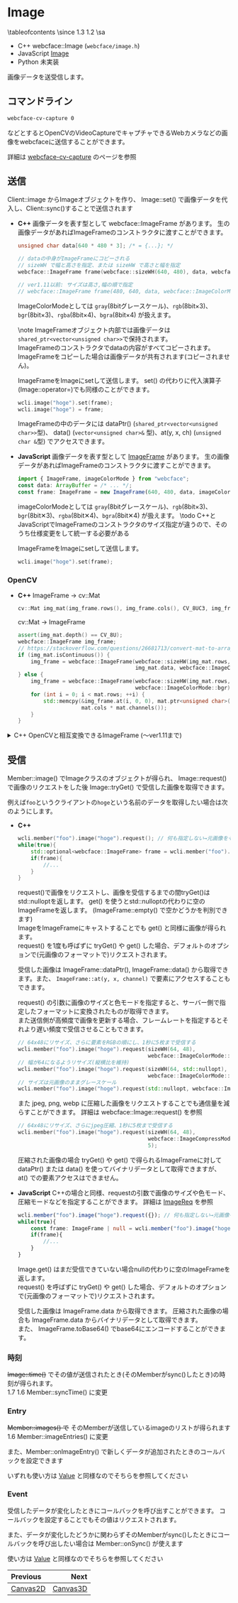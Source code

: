 # Image

\tableofcontents
\since
<span class="since-c">1.3</span>
<span class="since-js">1.2</span>
\sa
* C++ webcface::Image (`webcface/image.h`)
* JavaScript [Image](https://na-trium-144.github.io/webcface-js/classes/Image.html)
* Python 未実装 <!--[webcface.Image](https://na-trium-144.github.io/webcface-python/webcface.image.html#webcface.image.Image)-->

画像データを送受信します。

## コマンドライン

```sh
webcface-cv-capture 0
```
などとするとOpenCVのVideoCaptureでキャプチャできるWebカメラなどの画像をwebcfaceに送信することができます。

詳細は [webcface-cv-capture](./72_cv_capture.md) のページを参照

## 送信

Client::image からImageオブジェクトを作り、 Image::set() で画像データを代入し、Client::sync()することで送信されます

<div class="tabbed">

- <b class="tab-title">C++</b>
    画像データを表す型として webcface::ImageFrame があります。
    生の画像データがあればImageFrameのコンストラクタに渡すことができます。
    ```cpp
    unsigned char data[640 * 480 * 3]; /* = {...}; */

    // dataの中身がImageFrameにコピーされる
    // sizeWH で幅と高さを指定、または sizeHW で高さと幅を指定
    webcface::ImageFrame frame(webcface::sizeWH(640, 480), data, webcface::ImageColorMode::rgb);

    // ver1.11以前: サイズは高さ,幅の順で指定
    // webcface::ImageFrame frame(480, 640, data, webcface::ImageColorMode::rgb);
    ```
    ImageColorModeとしては `gray`(8bitグレースケール)、`rgb`(8bit×3)、`bgr`(8bit×3)、`rgba`(8bit×4)、`bgra`(8bit×4) が扱えます。
    
    \note
    ImageFrameオブジェクト内部では画像データは`shared_ptr<vector<unsigned char>>`で保持されます。  
    ImageFrameのコンストラクタでdataの内容がすべてコピーされます。  
    ImageFrameをコピーした場合は画像データが共有されます(コピーされません)。
    
    ImageFrameをImageにsetして送信します。
    set() の代わりに代入演算子(Image::operator=)でも同様のことができます。
    ```cpp
    wcli.image("hoge").set(frame);
    wcli.image("hoge") = frame;
    ```

    ImageFrameの中のデータには dataPtr() (`shared_ptr<vector<unsigned char>>`型)、 data() (`vector<unsigned char>&` 型)、at(y, x, ch) (`unsigned char &`型) でアクセスできます。

- <b class="tab-title">JavaScript</b>
    画像データを表す型として [ImageFrame](https://na-trium-144.github.io/webcface-js/classes/ImageFrame.html) があります。
    生の画像データがあればImageFrameのコンストラクタに渡すことができます。
    ```ts
    import { ImageFrame, imageColorMode } from "webcface";
    const data: ArrayBuffer = /* ... */;
    const frame: ImageFrame = new ImageFrame(640, 480, data, imageColorMode.rgb); // 画像サイズは 横, 縦 で指定
    ```
    imageColorModeとしては `gray`(8bitグレースケール)、`rgb`(8bit×3)、`bgr`(8bit✕3)、`rgba`(8bit✕4)、`bgra`(8bit✕4) が扱えます。
    \todo
    C++とJavaScriptでImageFrameのコンストラクタのサイズ指定が違うので、そのうち仕様変更をして統一する必要がある

    ImageFrameをImageにsetして送信します。
    ```cpp
    wcli.image("hoge").set(frame);
    ```

</div>

### OpenCV

<div class="tabbed">

- <b class="tab-title">C++</b>
    ImageFrame → cv::Mat
    ```cpp
    cv::Mat img_mat(img_frame.rows(), img_frame.cols(), CV_8UC3, img_frame.data().data());
    ```
    cv::Mat → ImageFrame
    ```cpp
    assert(img_mat.depth() == CV_8U);
    webcface::ImageFrame img_frame;
    // https://stackoverflow.com/questions/26681713/convert-mat-to-array-vector-in-opencv
    if (img_mat.isContinuous()) {
        img_frame = webcface::ImageFrame(webcface::sizeHW(img_mat.rows, img_mat.cols),
                                         img_mat.data, webcface::ImageColorMode::bgr);
    } else {
        img_frame = webcface::ImageFrame(webcface::sizeHW(img_mat.rows, img_mat.cols),
                                         webcface::ImageColorMode::bgr);
        for (int i = 0; i < mat.rows; ++i) {
            std::memcpy(&img_frame.at(i, 0, 0), mat.ptr<unsigned char>(i),
                        mat.cols * mat.channels());
        }
    }
    ```

</div>

<details><summary>C++ OpenCVと相互変換できるImageFrame (〜ver1.11まで)</summary>

画像データを表す型として webcface::ImageFrame があります。
cv::Mat形式 (`CV_8UC1`,`CV_8UC3`,`CV_8UC4` フォーマットのみ) の画像データをImageFrameのコンストラクタに渡すことができます。
```cpp
cv::Mat data;
webcface::ImageFrame frame(data, webcface::ImageColorMode::rgb);
```
ImageColorModeとしては `gray`(8bitグレースケール)、`rgb`(8bit×3)、`bgr`(8bit×3)、`rgba`(8bit×4)、`bgra`(8bit×4) から元の画像データのフォーマットを指定してください。
\note
ImageFrameオブジェクト内部では画像データは`shared_ptr<vector<unsigned char>>`で保持されます。  
ImageFrameのコンストラクタでcv::Mat内部の画像データがすべてコピーされます。  
ImageFrameをコピーした場合は画像データが共有されます(コピーされません)。

ImageFrameをImageにsetして送信します。
```cpp
wcli.image("hoge").set(frame);
```
 (C++のみ) set() の代わりに代入演算子(Image::operator=)でも同様のことができます。
```cpp
wcli.image("hoge") = frame;
```

ImageFrame::mat() でcv::Mat形式に変換できますが、その場合画像データ本体はImageFrameが保持しているためcv::Mat画像を使う間ImageFrameオブジェクトが破棄されないようにしてください。
(例えば `wcli.member("foo").image("hoge").get().mat()` はできません)  
また、Imageを一度変数に入れて使うと、 Image::mat() で直接cv::Matに変換することもできます (この場合データ本体はImageが保持しています)
```cpp
webcface::Image image = wcli.member("foo").image("hoge");
while(true){
    cv::Mat data = image.mat(); // 内部で get() → mat() が呼ばれる
    // ...
}
```
\note
圧縮された画像が入ったImageFrameをcv::Matに変換すると画像をデコードして返します。

</details>

## 受信

Member::image() でImageクラスのオブジェクトが得られ、
Image::request() で画像のリクエストをした後
Image::tryGet() で受信した画像を取得できます。

例えば`foo`というクライアントの`hoge`という名前のデータを取得したい場合は次のようにします。

<div class="tabbed">

- <b class="tab-title">C++</b>
    ```cpp
    wcli.member("foo").image("hoge").request(); // 何も指定しない→元画像をそのまま受信
    while(true){
        std::optional<webcface::ImageFrame> frame = wcli.member("foo").image("hoge").tryGet();
        if(frame){
            //...
        }
    }
    ```
    request()で画像をリクエストし、画像を受信するまでの間tryGet()はstd::nulloptを返します。
    get() を使うとstd::nulloptの代わりに空のImageFrameを返します。
    (ImageFrame::empty() で空かどうかを判別できます)  
    ImageをImageFrameにキャストすることでも get() と同様に画像が得られます。  
    request() を1度も呼ばずに tryGet() や get() した場合、デフォルトのオプションで(元画像のフォーマットで)リクエストされます。

    受信した画像は ImageFrame::dataPtr(), ImageFrame::data() から取得できます。また、 `ImageFrame::at(y, x, channel)` で要素にアクセスすることもできます。

    request() の引数に画像のサイズと色モードを指定すると、サーバー側で指定したフォーマットに変換されたものが取得できます。  
    また送信側が高頻度で画像を更新する場合、フレームレートを指定するとそれより遅い頻度で受信させることもできます。
    ```cpp
    // 64x48にリサイズ、さらに要素をRGBの順にし、1秒に5枚まで受信する
    wcli.member("foo").image("hoge").request(sizeWH(64, 48),
                                             webcface::ImageColorMode::rgb, 5);
    // 幅が64になるようリサイズ(縦横比を維持)
    wcli.member("foo").image("hoge").request(sizeWH(64, std::nullopt),
                                             webcface::ImageColorMode::rgb);
    // サイズは元画像のままグレースケール
    wcli.member("foo").image("hoge").request(std::nullopt, webcface::ImageColorMode::gray);
    ```
    また jpeg, png, webp に圧縮した画像をリクエストすることでも通信量を減らすことができます。
    詳細は webcface::Image::request() を参照
    ```cpp
    // 64x48にリサイズ、さらにjpeg圧縮、1秒に5枚まで受信する
    wcli.member("foo").image("hoge").request(sizeWH(64, 48),
                                             webcface::ImageCompressMode::jpeg, 50,
                                             5);
    ```
    圧縮された画像の場合 tryGet() や get() で得られるImageFrameに対して dataPtr() または data() を使ってバイナリデータとして取得できますが、 at() での要素アクセスはできません。

- <b class="tab-title">JavaScript</b>
    C++の場合と同様、requestの引数で画像のサイズや色モード、圧縮モードなどを指定することができます。
    詳細は [ImageReq](https://na-trium-144.github.io/webcface-js/interfaces/ImageReq.html) を参照
    ```ts
    wcli.member("foo").image("hoge").request({}); // 何も指定しない→元画像をそのまま受信
    while(true){
        const frame: ImageFrame | null = wcli.member("foo").image("hoge").tryGet();
        if(frame){
            //...
        }
    }
    ```
    Image.get() はまだ受信できていない場合nullの代わりに空のImageFrameを返します。  
    request() を呼ばずに tryGet() や get() した場合、デフォルトのオプションで(元画像のフォーマットで)リクエストされます。

    受信した画像は ImageFrame.data から取得できます。
    圧縮された画像の場合も ImageFrame.data からバイナリデータとして取得できます。  
    また、 ImageFrame.toBase64() でbase64にエンコードすることができます。

</div>

### 時刻

~~Image::time()~~ でその値が送信されたとき(そのMemberがsync()したとき)の時刻が得られます。  
<span class="since-c">1.7</span>
<span class="since-js">1.6</span>
<span class="since-py"></span>
Member::syncTime() に変更

### Entry

~~Member::images() で~~ そのMemberが送信しているimageのリストが得られます  
<span class="since-c">1.6</span>
Member::imageEntries() に変更

また、Member::onImageEntry() で新しくデータが追加されたときのコールバックを設定できます

いずれも使い方は [Value](./10_value.md) と同様なのでそちらを参照してください

### Event

受信したデータが変化したときにコールバックを呼び出すことができます。
コールバックを設定することでもその値はリクエストされます。

また、データが変化したどうかに関わらずそのMemberがsync()したときにコールバックを呼び出したい場合は Member::onSync() が使えます

使い方は [Value](./10_value.md) と同様なのでそちらを参照してください


<div class="section_buttons">

| Previous |     Next |
|:---------|---------:|
| [Canvas2D](14_canvas2d.md) | [Canvas3D](20_canvas3d.md) |

</div>
